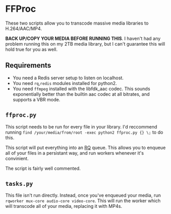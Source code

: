 FFProc
====

These two scripts allow you to transcode massive media libraries to H.264/AAC/MP4.

**BACK UP/COPY YOUR MEDIA BEFORE RUNNING THIS**. I haven't had any problem running this on my 2TB media library, but I can't guarantee this will hold true for you as well.

Requirements
----

 - You need a Redis server setup to listen on localhost.
 - You need `rq`,`redis` modules installed for python2.
 - You need `ffmpeg` installed with the libfdk_aac codec. This sounds exponentially better than the builtin aac codec at all bitrates, and supports a VBR mode.

`ffproc.py`
----
This script needs to be run for every file in your library. I'd reccommend running `find /your/media/from/root -exec python2 ffproc.py {} \;` to do this. 

This script will put everything into an [RQ](http://python-rq.org/) queue. This allows you to enqueue all of your files in a persistant way, and run workers whenever it's convinient. 

The script is fairly well commented.

`tasks.py`
----
This file isn't run directly. Instead, once you've enqueued your media, run `rqworker mux-core audio-core video-core`. This will run the worker which will transcode all of your media, replacing it with MP4s.


